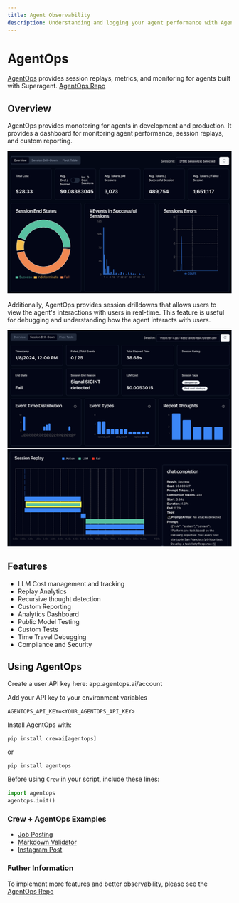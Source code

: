 ```yaml
---
title: Agent Observability
description: Understanding and logging your agent performance with AgentOps.
---
```


# AgentOps

[AgentOps](https://agentops.ai) provides session replays, metrics, and monitoring for agents built with Superagent.
[AgentOps Repo](https://github.com/AgentOps-AI/agentops)

## Overview
AgentOps provides monotoring for agents in development and production. It provides a dashboard for monitoring agent performance, session replays, and custom reporting.

![agentops-overview.png](..%2Fassets%2Fagentops-overview.png)

Additionally, AgentOps provides session drilldowns that allows users to view the agent's interactions with users in real-time. This feature is useful for debugging and understanding how the agent interacts with users.

![agentops-session.png](..%2Fassets%2Fagentops-session.png)
![agentops-replay.png](..%2Fassets%2Fagentops-replay.png)

## Features
- LLM Cost management and tracking
- Replay Analytics
- Recursive thought detection
- Custom Reporting
- Analytics Dashboard
- Public Model Testing
- Custom Tests
- Time Travel Debugging
- Compliance and Security

## Using AgentOps

Create a user API key here: app.agentops.ai/account

Add your API key to your environment variables

```
AGENTOPS_API_KEY=<YOUR_AGENTOPS_API_KEY>
```

Install AgentOps with:
```
pip install crewai[agentops]
```
or
```
pip install agentops
```

Before using `Crew` in your script, include these lines:

```python
import agentops
agentops.init()
```

### Crew + AgentOps Examples
- [Job Posting](https://github.com/joaomdmoura/crewAI-examples/tree/main/job-posting)
- [Markdown Validator](https://github.com/joaomdmoura/crewAI-examples/tree/main/markdown_validator)
- [Instagram Post](https://github.com/joaomdmoura/crewAI-examples/tree/main/instagram_post)


### Futher Information
To implement more features and better observability, please see the [AgentOps Repo](https://github.com/AgentOps-AI/agentops)
